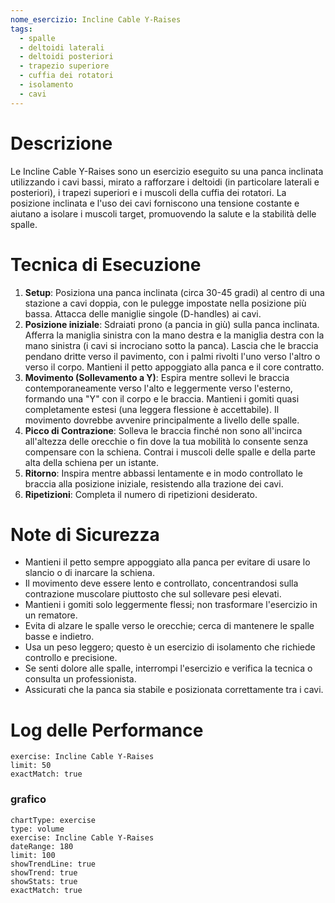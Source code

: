 ```yaml
---
nome_esercizio: Incline Cable Y-Raises
tags:
  - spalle
  - deltoidi laterali
  - deltoidi posteriori
  - trapezio superiore
  - cuffia dei rotatori
  - isolamento
  - cavi
---
```


# Descrizione

Le Incline Cable Y-Raises sono un esercizio eseguito su una panca inclinata utilizzando i cavi bassi, mirato a rafforzare i deltoidi (in particolare laterali e posteriori), i trapezi superiori e i muscoli della cuffia dei rotatori. La posizione inclinata e l'uso dei cavi forniscono una tensione costante e aiutano a isolare i muscoli target, promuovendo la salute e la stabilità delle spalle.

# Tecnica di Esecuzione

1.  **Setup**: Posiziona una panca inclinata (circa 30-45 gradi) al centro di una stazione a cavi doppia, con le pulegge impostate nella posizione più bassa. Attacca delle maniglie singole (D-handles) ai cavi.
2.  **Posizione iniziale**: Sdraiati prono (a pancia in giù) sulla panca inclinata. Afferra la maniglia sinistra con la mano destra e la maniglia destra con la mano sinistra (i cavi si incrociano sotto la panca). Lascia che le braccia pendano dritte verso il pavimento, con i palmi rivolti l'uno verso l'altro o verso il corpo. Mantieni il petto appoggiato alla panca e il core contratto.
3.  **Movimento (Sollevamento a Y)**: Espira mentre sollevi le braccia contemporaneamente verso l'alto e leggermente verso l'esterno, formando una "Y" con il corpo e le braccia. Mantieni i gomiti quasi completamente estesi (una leggera flessione è accettabile). Il movimento dovrebbe avvenire principalmente a livello delle spalle.
4.  **Picco di Contrazione**: Solleva le braccia finché non sono all'incirca all'altezza delle orecchie o fin dove la tua mobilità lo consente senza compensare con la schiena. Contrai i muscoli delle spalle e della parte alta della schiena per un istante.
5.  **Ritorno**: Inspira mentre abbassi lentamente e in modo controllato le braccia alla posizione iniziale, resistendo alla trazione dei cavi.
6.  **Ripetizioni**: Completa il numero di ripetizioni desiderato.

# Note di Sicurezza

- Mantieni il petto sempre appoggiato alla panca per evitare di usare lo slancio o di inarcare la schiena.
- Il movimento deve essere lento e controllato, concentrandosi sulla contrazione muscolare piuttosto che sul sollevare pesi elevati.
- Mantieni i gomiti solo leggermente flessi; non trasformare l'esercizio in un rematore.
- Evita di alzare le spalle verso le orecchie; cerca di mantenere le spalle basse e indietro.
- Usa un peso leggero; questo è un esercizio di isolamento che richiede controllo e precisione.
- Se senti dolore alle spalle, interrompi l'esercizio e verifica la tecnica o consulta un professionista.
- Assicurati che la panca sia stabile e posizionata correttamente tra i cavi.

# Log delle Performance

```workout-log
exercise: Incline Cable Y-Raises
limit: 50
exactMatch: true
```

### grafico

```workout-chart
chartType: exercise
type: volume
exercise: Incline Cable Y-Raises
dateRange: 180
limit: 100
showTrendLine: true
showTrend: true
showStats: true
exactMatch: true
```
